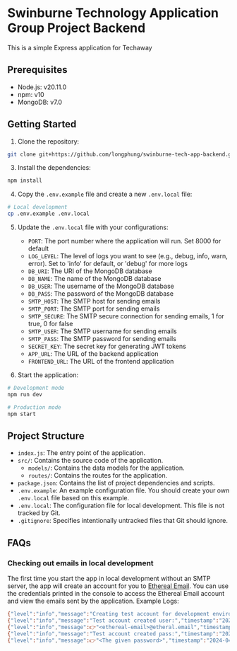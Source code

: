 # Swinburne Technology Application Group Project Backend

This is a simple Express application for Techaway

## Prerequisites

- Node.js: v20.11.0
- npm: v10
- MongoDB: v7.0

## Getting Started

1. Clone the repository:
```bash
git clone git+https://github.com/longphung/swinburne-tech-app-backend.git
```
3. Install the dependencies:
```bash
npm install
```
4. Copy the `.env.example` file and create a new `.env.local` file:
```bash
# Local development
cp .env.example .env.local
```
5. Update the `.env.local` file with your configurations:
   - `PORT`: The port number where the application will run. Set 8000 for default
   - `LOG_LEVEL`: The level of logs you want to see (e.g., debug, info, warn, error). Set to 'info' for default, or 'debug' for more logs
   - `DB_URI`: The URI of the MongoDB database
   - `DB_NAME`: The name of the MongoDB database
   - `DB_USER`: The username of the MongoDB database
   - `DB_PASS`: The password of the MongoDB database
   - `SMTP_HOST`: The SMTP host for sending emails
   - `SMTP_PORT`: The SMTP port for sending emails
   - `SMTP_SECURE`: The SMTP secure connection for sending emails, 1 for true, 0 for false
   - `SMTP_USER`: The SMTP username for sending emails
   - `SMTP_PASS`: The SMTP password for sending emails
   - `SECRET_KEY`: The secret key for generating JWT tokens
   - `APP_URL`: The URL of the backend application
   - `FRONTEND_URL`: The URL of the frontend application

6. Start the application:
```bash
# Development mode
npm run dev

# Production mode
npm start
```

## Project Structure

- `index.js`: The entry point of the application.
- `src/`: Contains the source code of the application.
  - `models/`: Contains the data models for the application.
  - `routes/`: Contains the routes for the application.
- `package.json`: Contains the list of project dependencies and scripts.
- `.env.example`: An example configuration file. You should create your own `.env.local` file based on this example.
- `.env.local`: The configuration file for local development. This file is not tracked by Git.
- `.gitignore`: Specifies intentionally untracked files that Git should ignore.

## FAQs

### Checking out emails in local development

The first time you start the app in local development without an SMTP server, the app will create an account for you to [Ethereal Email](https://ethereal.email/). You can use the credentials printed in the console to access the Ethereal Email account and view the emails sent by the application. Example Logs:
```bash
{"level":"info","message":"Creating test account for development environment nodemailer","timestamp":"2024-04-15T22:30:49.731Z"}
{"level":"info","message":"Test account created user:","timestamp":"2024-04-15T22:30:51.535Z"}
{"level":"info","message":👉"<ethereal-email>@etheral.email","timestamp":"2024-04-15T22:30:51.536Z"}
{"level":"info","message":"Test account created pass:","timestamp":"2024-04-15T22:30:51.536Z"}
{"level":"info","message":👉"<The given password>","timestamp":"2024-04-15T22:30:51.536Z"}
```


